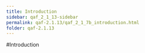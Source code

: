 ```yaml
---
title: Introduction
sidebar: qaf_2_1_13-sidebar
permalink: qaf-2.1.13/qaf_2_1_7b_introduction.html
folder: qaf-2.1.13
---
```

#Introduction